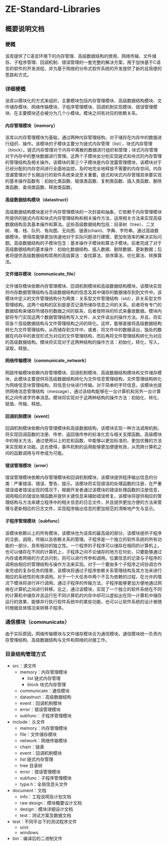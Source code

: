 # ZE-Standard-Libraries 
## 概要说明文档
### 梗概
该库提供了C语言环境下的内存管理、高级数据结构的使用、网络传输、文件储存、子程序管理、回调机制、错误管理的一套完整的解决方案，用于加快基于C语言的软件的开发进程，并为基于网络的分布式软件系统的开发提供了新的且简便的思路和方式。

### 详细梗概
该库以模块化的方式来组织，主要模块包括内存管理模块、高级数据结构模块、文件储存模块、网络传输模块、子程序管理模块、回调机制实现模块、错误管理模块、在主要模块还会被分为几个小模块。模块之间有对应的依赖关系。

#### 内存管理模块（memory）
该库以内存管理模块为基础，通过两种内存管理结构，对于储存在内存中的数据进行组织、操作。该模块的子模块主要分为链式内存管理（list），块式内存管理（block）。链式内存管理对于内存中离散的数据进行组织和管理；块式内存管理对于内存中的整块数据进行管理。这两个子模块会分别实现链式和块式的内存管理的管理结构及相关操作。该模块的第三个子模块是内存泄露管理模块，该模块对于已经分配的内存空间进行全面地监控，及时地完全地释放不需要的内存空间。内存泄漏管理对于长期运行的软件系统来说至关重要。链式和块式内存管理具体要实现的基本操作函数有：初始化类函数、赋值类函数、复制类函数、插入类函数、删除类函数、查询类函数、释放类函数。

#### 高级数据结构模块（datastruct）
高级数据结构模块是对于内存管理模块的一次封装和抽象，它依赖于内存管理模块所提供的链式内存和块式内存管理结构和相关操作方法，运用相关方法来实现高级数据结构及其基本操作和算法。这些高级数据结构包括：目录树（tree）、二叉树、堆、栈、队列、有向图、无向图、链表(chain)、字典、字符串。通过高级数据模块，使得库能够更加快速地对于实际问题进行建模，更加有效率的解决实际问题。高级数据结构的子模块包含：基本操作子模块和算法子模块。前者完成了对于高级数据结构的基本操作：初始化数据结构、插入数据、删除数据、更新数据；后者将提供高级数据结构常用的高级算法：查找算法、排序算法、优化算法、转换算法。

#### 文件储存模块（communicate_file）
文件储存模块依赖内存管理模块、回调机制模块和高级数据结构模块，该模块实现将内存数据管理结构与高级数据结构的信息及其中储存的数据储存到到文件中。该模块中定义的文件管理结构分为两类：关系型文件管理结构（std），非关系型文件管理结构。这两个结构的区别是是否记录所储存信息之间的关系。前者将有专门的数据结构来储存所储存的数据之间的联系，后者按照块的形式来叠放数据。模块内部将专门实现这两个数据管理结构写入文件、从文件读出的操作方法。并且，将实现各个高级数据结构与文件管理结构之间的转化。这样，能够直接将高级数据结构转化为文件管理结构，从而储存到文件中。或者，将文件中的数据读出，独处的数据在内存中的表现形式为对应的文件管理结构，而后再将文件管理结构转化为对应的高级数据结构。模块将实现对于这两种结构的操作方法：初始化，转化，写入，读取，释放。

#### 网络传输模块（communicate_network）
网路传输模块依赖内存管理模块、回调机制模块、高级数据结构模块和文件储存模块，此模块主要提供将高级数据结构转化为文件信息管理结构，文件管理结构转化为网络信息块管理结构，将信息分块进行传输。对于简单的字符信息，该模块也提供网络消息管理结构（message），通过该结构能够在一台计算机和另外一台计算机之间传递字符串消息。模块将实现对于这两种结构的操作方法：初始化、转化、赋值、传输、释放。

#### 回调机制模块（event）
回调机制模块依赖内存管理模块和高级数据结构，该模块实现一种方法调用机制，将实现回调函数的注册、传参、返回值传参的标准化宏与相关支撑函数。高级模块中的相关方法，通过使用以上的宏和函数，中能够以更加标准的、更加优雅的方法来实现相关功能。这也使得，事件机制的运用能够更加便捷有效，从而跨计算机之间的函数调用与传参成为可能。

#### 错误管理模块（error）
错误管理模块依赖内存管理模块和回调机制模块，该模块提供程序输出信息的分类：严重错误、错误、警告、提示。该模块将实现错误的处理函数的注册，在严重错误或者错误出现的情况下，根据开发者通过该模块的错误处理函数的注册信息，调用相应的错误处理函数并提供关键信息来辅助错误修复。该模块将提供相应的管理结构与方法来建立程序中的相关信息的日志文件，并且提供更加方便的方法来管理与更新相应的日志文件，实现程序输出信息的更加规范的清晰地产生与显示。

#### 子程序管理模块（subfunc）
该模块依赖以上的所有模块，该模块也为该库的最高级的部分。该模块提供子程序的注册，调用，传输以及依赖关系的管理。子程序是一个独立的软件系统的所有功能的一部分，具有相对的独立性。一个程序的子程序可以储存在相同的计算机上，也可以储存在不同的计算机上，子程序之间不论储存的地方在何处，只要能够通过内存或者网络的方式访问到，则可以进行传参和调用。位置信息的记录与子程序的调用由相应的管理结构与操作方法来实现。对于一个要由多个子程序之间协调合作来完成的复杂任务的情景，该模块将通过子程序依赖关系管理结构及其方法来进行相应的系统性的有序调用。对于一个大任务中两个不互为依赖的过程，在允许的情况下模块将进行并行调用。通过子程序的传输方法，子程序能够更加方便地通过网络在计算机之间进行转移。总之，通过该模块，实现了一个独立的软件系统在不同的计算机中储存并且运行在不同计算机的内存中却可以虚拟出在同一计算机中储存运行的效果，能够并行执行软件系统中的某些功能，也可以让软件系统的设计者随时根据具体情况来转移子程序。

### 通信模块（communicate）
由于实际原因，网络传输模块与文件储存模块合为通信模块。通信模块统一负责内存管理结构、高级数据结构与文件和网络的对接工作。

### 目录结构管理方式
- src：源文件
    - memory：内存管理模块
        - list 链式内存管理
        - block 块式内存管理
    - communicate：通信模块
    - datastruct：高级数据结构
    - event：回调机制模块
    - error：错误管理模块
    - subfunc：子程序管理模块
- include：头文件
    - memory：内存管理模块
    - file：文件储存模块
    - network：网络传输模块
    - chain：链表
    - event：回调机制模块
    - list 链式内存管理
    - tree 目录树
    - error：错误管理模块
    - subfunc：子程序管理模块
    - type.h：全局信息头文件
- document：文档
    - info：工程说明及计划文档
    - raw design：模块概要设计文档
    - design：模块详细设计文档
    - test：测试方案及数据文档
- test：不同平台下的测试程序文件
    - unix
    - windows
- bin：编译后的二进制文件
